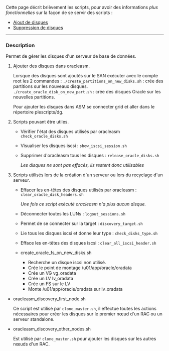 Cette page décrit brièvement les scripts, pour avoir des informations _plus fonctionnelles_
sur la façon de se servir des scripts :
* [Ajout de disques](https://github.com/PhilippeLeroux/plescripts/wiki/01-Ajout-de-disques-sur-des-DGs-Oracle)
* [Suppression de disques](https://github.com/PhilippeLeroux/plescripts/wiki/02-Suppression-de-disques-sur-des-DGs-Oracle)

--------------------------------------------------------------------------------

### Description

Permet de gérer les disques d'un serveur de base de données.

1. Ajouter des disques dans oracleasm.

	Lorsque des disques sont ajoutés sur le SAN exécuter avec le compte root les 2 commandes :
	`./create_partitions_on_new_disks.sh` : crée des partitions sur les nouveaux disques.
	`./create_oracle_disk_on_new_part.sh` : crée des disques Oracle sur les nouvelles partitions.

	Pour ajouter les disques dans ASM se connecter grid et aller dans le répertoire plescripts/dg.

2.	Scripts pouvant être utiles.

	* Vérifier l'état des disques utilisés par oracleasm `check_oracle_disks.sh`

	* Visualiser les disques iscsi : `show_iscsi_session.sh`

	* Supprimer d'oracleasm tous les disques : `release_oracle_disks.sh`

		*Les disques ne sont pas effacés, ils restent donc utilisables*


3.	Scripts utilisés lors de la création d'un serveur ou lors du recyclage d'un
	serveur.

	* Effacer les en-têtes des disques utilisés par oracleasm : `clear_oracle_disk_headers.sh`

		*Une fois ce script exécuté oracleasm n'a plus aucun disque.*

	* Déconnecter toutes les LUNs : `logout_sessions.sh`

	* Permet de se connecter sur la target : `discovery_target.sh`

	* Lie tous les disques iscsi et donne leur type : `check_disks_type.sh`

	* Efface les en-têtes des disques iscsi : `clear_all_iscsi_header.sh`

	* create_oracle_fs_on_new_disks.sh
		* Recherche un disque iscsi non utilisé.
		* Crée le point de montage /u01/app/oracle/oradata
		* Crée un VG vg_oradata
		* Crée un LV lv_oradata
		* Crée un FS sur le LV
		* Monte /u01/app/oracle/oradata sur lv_oradata

*	oracleasm_discovery_first_node.sh

	Ce script est utilisé par `clone_master.sh`, il effectue toutes les actions
	nécessaires pour créer les disques sur le premier nœud d'un RAC ou un serveur
	standalone.

*	oracleasm_discovery_other_nodes.sh

	Est utilisé par `clone_master.sh` pour ajouter les disques sur les autres nœuds
	d'un RAC.
